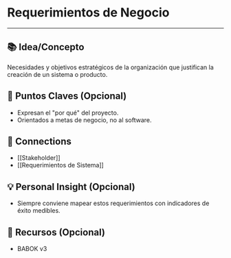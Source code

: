 # **Requerimientos de Negocio**

---

## 📚 Idea/Concepto

Necesidades y objetivos estratégicos de la organización que justifican la creación de un sistema o producto.

## 📌 Puntos Claves (Opcional)

- Expresan el "por qué" del proyecto.
- Orientados a metas de negocio, no al software.

## 🔗 Connections

- [[Stakeholder]]
- [[Requerimientos de Sistema]]

## 💡 Personal Insight (Opcional)

- Siempre conviene mapear estos requerimientos con indicadores de éxito medibles.

## 🧾 Recursos (Opcional)

- BABOK v3
